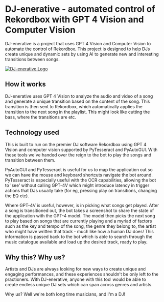 # DJ-enerative - automated control of Rekordbox with GPT 4 Vision and Computer Vision

DJ-enerative is a project that uses GPT 4 Vision and Computer Vision to automate the control of Rekordbox. This project is designed to help DJs create unique and dynamic sets by using AI to generate new and interesting transitions between songs.

[![DJ-enerative Logo](https://img.youtube.com/vi/KclN_sV4JBo/0.jpg)](https://youtu.be/KclN_sV4JBo?si=joaAN2Em7rzjkP6X)

## How it works

DJ-enerative uses GPT 4 Vision to analyze the audio and video of a song and generate a unique transition based on the content of the song. This transition is then sent to Rekordbox, which automatically applies the transition to the next song in the playlist. This might look like cutting the bass, where the transitions are etc.

## Technology used

This is built to run on the premier DJ software Rekordbox using GPT 4 Vision and computer vision supported by PyTesseract and PyAutoGUI. With these tools we've handed over the reign to the bot to play the songs and transition between them.

PyAutoGUI and PyTesseract is useful for us to map the application out so we can have the mouse and keyboard shortcuts navigate the bot around. PyTesseract is especially useful with the OCR capabilities, allowing the bot to 'see' without calling GPT-4V which might introduce latency in trigger actions that DJs usually take (for eg, pressing play on transitions, changing the EQ etc).

Where GPT-4V is useful, however, is in picking what songs get played. After a song is transitioned out, the bot takes a screenshot to share the state of the application with the GPT-4 model. The model then picks the next song to play based on songs that are currently playing and a myriad of factors such as the key and tempo of the song, the genre they belong to, the artist who might have written that track - much like how a human DJ does! This information is passed back to the bot which is able to search through the music catalogue available and load up the desired track, ready to play.

## Why this? Why us?

Artists and DJs are always looking for new ways to create unique and engaging performances, and these experiences shouldn't be only left to the practioners. With DJ-enerative, anyone with this tool would be able to create endless unique DJ sets which can span across genres and artists.

Why us? Well we're both long time musicians, and I'm a DJ!
